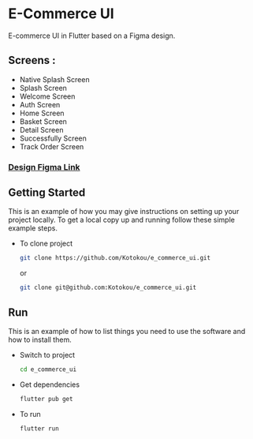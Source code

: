 # E-Commerce UI

E-commerce UI in Flutter based on a Figma design.

## Screens :

- Native Splash Screen
- Splash Screen
- Welcome Screen
- Auth Screen
- Home Screen
- Basket Screen
- Detail Screen
- Successfully Screen
- Track Order Screen

<h3>
    <a href="https://www.figma.com/file/m6HuOxg5yJ7gI1PdS13iRa/Mobile-UI-Kit%3A-Ecommerce-(Community)?type=design&node-id=12-0&mode=design&t=UsBWhLtmm0nN3vnB-0">Design Figma Link</a>
</h3>

## Getting Started

This is an example of how you may give instructions on setting up your project locally.
To get a local copy up and running follow these simple example steps.

- To clone project
  ```sh
  git clone https://github.com/Kotokou/e_commerce_ui.git
  ```
  or
  ```sh
  git clone git@github.com:Kotokou/e_commerce_ui.git
  ```

## Run

This is an example of how to list things you need to use the software and how to install them.

- Switch to project
  ```sh
  cd e_commerce_ui
  ```
- Get dependencies
  ```sh
  flutter pub get
  ```
- To run
  ```sh
  flutter run
  ```
